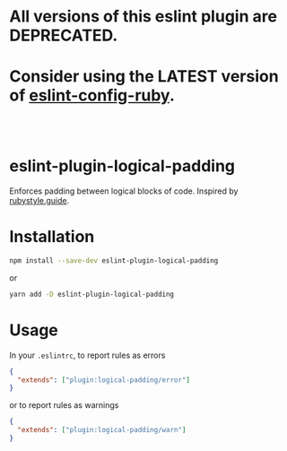 # All versions of this eslint plugin are DEPRECATED.

# Consider using the LATEST version of [eslint-config-ruby](https://www.npmjs.com/package/eslint-config-ruby).

<br />
<br />

# eslint-plugin-logical-padding

Enforces padding between logical blocks of code. Inspired by [rubystyle.guide](https://rubystyle.guide/#empty-lines-between-methods).

# Installation

```bash
npm install --save-dev eslint-plugin-logical-padding
```

or 

```bash
yarn add -D eslint-plugin-logical-padding
```

# Usage

In your `.eslintrc`, to report rules as errors

```json
{
  "extends": ["plugin:logical-padding/error"]
}
```

or to report rules as warnings

```json
{
  "extends": ["plugin:logical-padding/warn"]
}
```